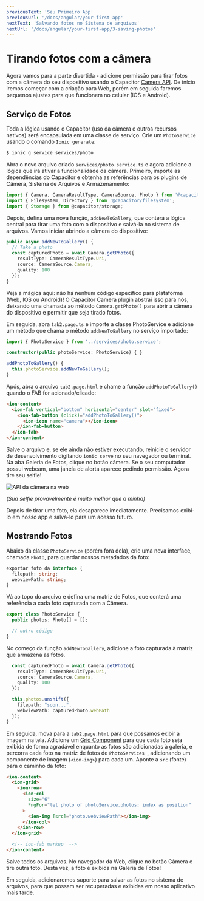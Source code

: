 ```yaml
---
previousText: 'Seu Primeiro App'
previousUrl: '/docs/angular/your-first-app'
nextText: 'Salvando fotos no Sistema de arquivos'
nextUrl: '/docs/angular/your-first-app/3-saving-photos'
---
```


# Tirando fotos com a câmera

Agora vamos para a parte divertida - adicione permissão para tirar fotos com a câmera do seu dispositivo usando o Capacitor [Camera API](https://capacitor.ionicframework.com/docs/apis/camera). De início iremos começar com a criação para Web, porém em seguida faremos pequenos ajustes para que funcionem no celular (IOS e Android).

## Serviço de Fotos

Toda a lógica usando o Capacitor (uso da câmera e outros recursos nativos) será encapsulada em uma classe de serviço. Crie um `PhotoService` usando o comando `Ionic generate`:

```bash
$ ionic g service services/photo
```

Abra o novo arquivo criado `services/photo.service.ts` e agora adicione a lógica que irá ativar a funcionalidade da câmera. Primeiro, importe as dependências do Capacitor e obtenha as referências para os plugins de Câmera, Sistema de Arquivos e Armazenamento:

```typescript
import { Camera, CameraResultType, CameraSource, Photo } from '@capacitor/camera';
import { Filesystem, Directory } from '@capacitor/filesystem';
import { Storage } from @capacitor/storage;
```

Depois, defina uma nova função, `addNewToGallery`, que conterá a lógica central para tirar uma foto com o dispositivo e salvá-la no sistema de arquivos. Vamos iniciar abrindo a câmera do dispositivo:

```typescript
public async addNewToGallery() {
  // Take a photo
  const capturedPhoto = await Camera.getPhoto({
    resultType: CameraResultType.Uri,
    source: CameraSource.Camera,
    quality: 100
  });
}
```

Veja a mágica aqui: não há nenhum código específico para plataforma (Web, IOS ou Android)!  O Capacitor Camera plugin abstrai isso para nós, deixando uma chamada ao método `Camera.getPhoto()` para abrir a câmera do dispositivo e permitir que seja tirado fotos.

Em seguida, abra `tab2.page.ts` e importe a classe PhotoService e adicione um método que chama o método `addNewToGallery` no serviço importado:

```typescript
import { PhotoService } from '../services/photo.service';

constructor(public photoService: PhotoService) { }

addPhotoToGallery() {
  this.photoService.addNewToGallery();
}
```

Após, abra o arquivo `tab2.page.html` e chame a função `addPhotoToGallery()` quando o FAB for acionado/clicado:

```html
<ion-content>
  <ion-fab vertical="bottom" horizontal="center" slot="fixed">
    <ion-fab-button (click)="addPhotoToGallery()">
      <ion-icon name="camera"></ion-icon>
    </ion-fab-button>
  </ion-fab>
</ion-content>
```

Salve o arquivo e, se ele ainda não estiver executando, reinicie o servidor de desenvolvimento digitando `ionic serve` no seu navegador ou terminal. Na aba Galeria de Fotos, clique no botão câmera. Se o seu computador possui webcam, uma janela de alerta aparece pedindo permissão. Agora tire seu selfie!

![API da câmera na web](/docs/assets/img/guides/first-app-cap-ng/camera-web.png)

_(Sua selfie provavelmente é muito melhor que a minha)_

Depois de tirar uma foto, ela desaparece imediatamente. Precisamos exibi-lo em nosso app e salvá-lo para um acesso futuro.

## Mostrando Fotos

Abaixo da classe `PhotoService` (porém fora dela), crie uma nova interface, chamada `Photo`, para guardar nossos metadados da foto:

```typescript
exportar foto da interface {
  filepath: string;
  webviewPath: string;
}
```

Vá ao topo do arquivo e defina uma matriz de Fotos, que conterá uma referência a cada foto capturada com a Câmera.

```typescript
export class PhotoService {
  public photos: Photo[] = [];

  // outro código
}
```

No começo da função `addNewToGallery`, adicione a foto capturada à matriz que armazena as fotos.

```typescript
  const capturedPhoto = await Camera.getPhoto({
    resultType: CameraResultType.Uri,
    source: CameraSource.Camera,
    quality: 100
  });

  this.photos.unshift({
    filepath: "soon...",
    webviewPath: capturedPhoto.webPath
  });
}
```

Em seguida, mova para a `tab2.page.html` para que possamos exibir a imagem na tela. Adicione um [Grid Component](https://ionicframework.com/docs/api/grid) para que cada foto seja exibida de forma agradável enquanto as fotos são adicionadas à galeria, e percorra cada foto na matriz de fotos de `PhotoServices `, adicionando um componente de imagem (`<ion-img>`) para cada um. Aponte a `src` (fonte) para o caminho da foto:

```html
<ion-content>
  <ion-grid>
    <ion-row>
      <ion-col
        size="6"
        *ngFor="let photo of photoService.photos; index as position"
      >
        <ion-img [src]="photo.webviewPath"></ion-img>
      </ion-col>
    </ion-row>
  </ion-grid>

  <!-- ion-fab markup  -->
</ion-content>
```

Salve todos os arquivos. No navegador da Web, clique no botão Câmera e tire outra foto. Desta vez, a foto é exibida na Galeria de Fotos!

Em seguida, adicionaremos suporte para salvar as fotos no sistema de arquivos, para que possam ser recuperadas e exibidas em nosso aplicativo mais tarde.
